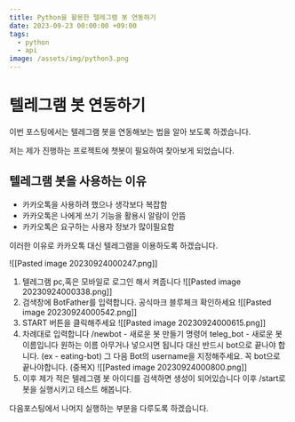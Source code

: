 ```yaml
---
title: Python을 활용한 텔레그램 봇 연동하기
date: 2023-09-23 00:00:00 +09:00
tags:
  - python
  - api
image: /assets/img/python3.png
---
```

# 텔레그램 봇 연동하기
이번 포스팅에서는 텔레그램 봇을 연동해보는 법을 알아 보도록 하겠습니다.

저는 제가 진행하는 프로젝트에 챗봇이 필요하여 찾아보게 되었습니다.

## 텔레그램 봇을 사용하는 이유
- 카카오톡을 사용하려 했으나 생각보다 복잡함
- 카카오톡은 나에게 쓰기 기능을 활용시 알람이 안뜸
- 카카오톡은 요구하는 사용자 정보가 많이필요함

이러한 이유로 카카오톡 대신 텔레그램을 이용하도록 하겠습니다.

![[Pasted image 20230924000247.png]]
1. 텔레그램 pc,혹은 모바일로 로그인 해서 켜줍니다
![[Pasted image 20230924000338.png]]
2. 검색창에 BotFather를 입력합니다. 공식마크 블루체크 확인하세요
![[Pasted image 20230924000542.png]]
3. START 버튼을 클릭해주세요
![[Pasted image 20230924000615.png]]
4. 차례대로 입력합니다
   /newbot - 새로운 봇 만들기 명령어
   teleg_bot - 새로운 봇 이름입니다 원하는 이름 아무거나 넣으시면 됩니다
			대신 반드시 bot으로 끝나야 합니다. (ex - eating-bot)
	그 다음 Bot의 username을 지정해주세요. 꼭 bot으로 끝나야합니다. (중복X)
![[Pasted image 20230924000800.png]]
5. 이후 제가 적은 텔레그램 봇 아이디를 검색하면 생성이 되어있습니다
   이후 /start로 봇을 실행시키고 테스트 해봅니다.

다음포스팅에서 나머지 실행하는 부분을 다루도록 하겠습니다.
   